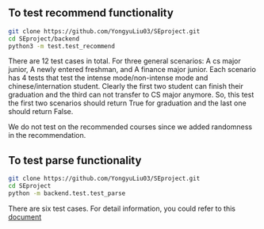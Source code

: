 ## To test recommend functionality

```bash
git clone https://github.com/YongyuLiu03/SEproject.git
cd SEproject/backend
python3 -m test.test_recommend
```

There are 12 test cases in total. For three general scenarios: A cs major junior, A newly entered freshman, and A finance major junior.
Each scenario has 4 tests that test the intense mode/non-intense mode and chinese/internation student.
Clearly the first two student can finish their graduation and the third can not transfer to CS major anymore. So, this test the first two
scenarios should return True for graduation and the last one should return False.

We do not test on the recommended courses since we added randomness in the recommendation.


## To test parse functionality

```bash
git clone https://github.com/YongyuLiu03/SEproject.git
cd SEproject
python -m backend.test.test_parse
```

There are six test cases. For detail information, you could refer to this [document](https://docs.google.com/document/d/1PjTqKO9xqlQ01Nr9J-HbJ1ROrG4NQ2DZoGMmcPNhbaY/edit)
